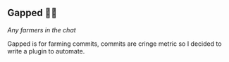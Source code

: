 ## Gapped 🧑‍🌾

*Any farmers in the chat*

Gapped is for farming commits, commits are cringe metric so I decided to write a plugin to automate.
